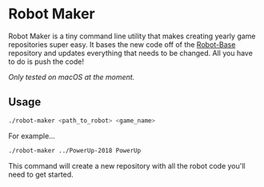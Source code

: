 # Robot Maker

Robot Maker is a tiny command line utility that makes creating yearly
game repositories super easy. It bases the new code off of the
[Robot-Base](https://github.com/SouthEugeneRoboticsTeam/Robot-Base)
repository and updates everything that needs to be changed. All you
have to do is push the code!

_Only tested on macOS at the moment._

## Usage

```bash
./robot-maker <path_to_robot> <game_name>
```

For example...

```bash
./robot-maker ../PowerUp-2018 PowerUp
```

This command will create a new repository with all the robot code
you'll need to get started.
